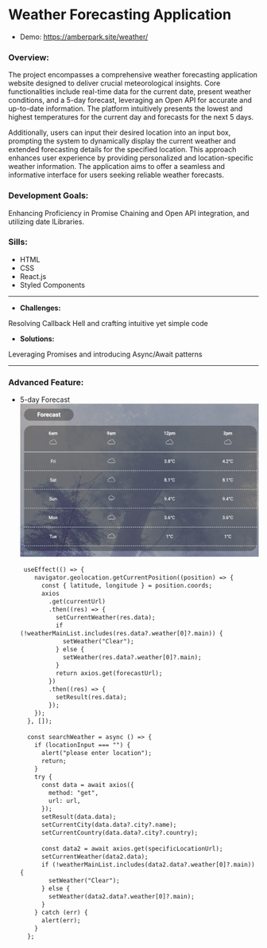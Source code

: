 # Weather Forecasting Application
+ Demo: https://amberpark.site/weather/

  
### **Overview:**
The project encompasses a comprehensive weather forecasting application website designed to deliver crucial meteorological insights. Core functionalities include real-time data for the current date, present weather conditions, and a 5-day forecast, leveraging an Open API for accurate and up-to-date information. The platform intuitively presents the lowest and highest temperatures for the current day and forecasts for the next 5 days.

Additionally, users can input their desired location into an input box, prompting the system to dynamically display the current weather and extended forecasting details for the specified location. This approach enhances user experience by providing personalized and location-specific weather information. The application aims to offer a seamless and informative interface for users seeking reliable weather forecasts.

### **Development Goals:** 
Enhancing Proficiency in Promise Chaining and Open API integration, and utilizing date lLibraries.

### **Sills:** 
+ HTML
+ CSS
+ React.js
+ Styled Components

-------
+ **Challenges:**

Resolving Callback Hell and crafting intuitive yet simple code

+ **Solutions:**

Leveraging Promises and introducing Async/Await patterns

-------
### **Advanced Feature:** 
+ 5-day Forecast
![forecast](https://github.com/ParkAmber/frontend-portfolio-weather/blob/main/forecast.png)

       useEffect(() => {
          navigator.geolocation.getCurrentPosition((position) => {
            const { latitude, longitude } = position.coords;
            axios
              .get(currentUrl)
              .then((res) => {
                setCurrentWeather(res.data);
                if (!weatherMainList.includes(res.data?.weather[0]?.main)) {
                  setWeather("Clear");
                } else {
                  setWeather(res.data?.weather[0]?.main);
                }
                return axios.get(forecastUrl);
              })
              .then((res) => {
                setResult(res.data);
              });
          });
        }, []);

        const searchWeather = async () => {
          if (locationInput === "") {
            alert("please enter location");
            return;
          }
          try {
            const data = await axios({
              method: "get",
              url: url,
            });
            setResult(data.data);
            setCurrentCity(data.data?.city?.name);
            setCurrentCountry(data.data?.city?.country);
      
            const data2 = await axios.get(specificLocationUrl);
            setCurrentWeather(data2.data);
            if (!weatherMainList.includes(data2.data?.weather[0]?.main)) {
              setWeather("Clear");
            } else {
              setWeather(data2.data?.weather[0]?.main);
            }
          } catch (err) {
            alert(err);
          }
        };
